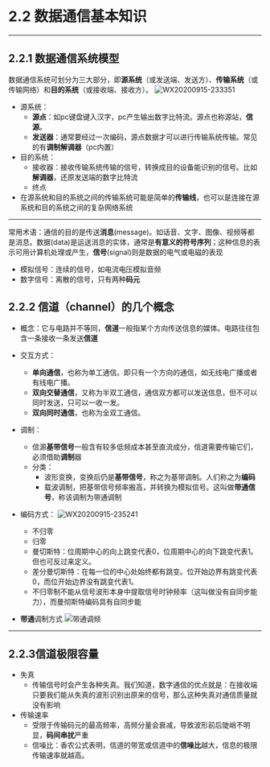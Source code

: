# 2.2 数据通信基本知识

---

## 2.2.1 数据通信系统模型

数据通信系统可划分为三大部分，即**源系统**（或发送端、发送方）、**传输系统**（或传输网络）和**目的系统**（或接收端、接收方）。
![WX20200915-233351]($resource/WX20200915-233351.png)
* 源系统：
  * **源点**：如pc键盘键入汉字，pc产生输出数字比特流。源点也称源站，**信源**。
  * **发送器**：通常要经过一次编码，源点数据才可以进行传输系统传输。常见的有**调制解调器**（pc内置）
* 目的系统：
  * 接收器：接收传输系统传输的信号，转换成目的设备能识别的信号。比如**解调器**，还原发送端的数字比特流
  * 终点
* 在源系统和目的系统之间的传输系统可能是简单的**传输线**，也可以是连接在源系统和目的系统之间的复杂网络系统

-----
常用术语：通信的目的是传送**消息**(message)。如话音、文字、图像、视频等都是消息。数据(data)是运送消息的实体，通常是**有意义的符号序列**；这种信息的表示可用计算机处理或产生，**信号**(signal)则是数据的电气或电磁的表现
* 模拟信号：连续的信号，如电流电压模拟音频
* 数字信号：离散的信号，只有两种**码元**
## 2.2.2 信道（channel）的几个概念

* 概念：它与电路并不等同，**信道**一般指某个方向传送信息的媒体。电路往往包含一条接收一条发送**信道**
* 交互方式：
  * **单向通信**，也称为单工通信。即只有一个方向的通信，如无线电广播或者有线电广播。
  * **双向交替通信**，又称为半双工通信，通信双方都可以发送信息，但不可以同时发送，只可以一收一发。
  * **双向同时通信**，也称为全双工通信。

* 调制：
  * 信源**基带信号**一般含有较多低频成本甚至直流成分，信道需要传输它们，必须借助**调制**器
  * 分类：
    * 波形变换，变换后仍是**基带信号**，称之为基带调制。人们称之为**编码**
    * 载波调制，把基带信号频率搬高，并转换为模拟信号。这叫做**带通信号**，称该调制为带通调制

* 编码方式：
![WX20200915-235241]($resource/WX20200915-235241.png)
  * 不归零
  * 归零 
  * 曼切斯特：位周期中心的向上跳变代表0，位周期中心的向下跳变代表1。但也可反过来定义。
  * 差分曼切斯特：在每一位的中心处始终都有跳变。位开始边界有跳变代表0，而位开始边界没有跳变代表1。
  * 不归零制不能从信号波形本身中提取信号时钟频率（这叫做没有自同步能力），而曼彻斯特编码具有自同步能

* **带通**调制方式
![带通调频]($resource/%E5%B8%A6%E9%80%9A%E8%B0%83%E9%A2%91.png)

---
## 2.2.3信道极限容量
* 失真
  * 传输信号时会产生各种失真。我们知道，数字通信的优点就是：在接收端只要我们能从失真的波形识别出原来的信号，那么这种失真对通信质量就没有影响
* 传输速率
  * 受限于传输码元的最高频率，高频分量会衰减，导致波形前后陡峭不明显，**码间串扰**严重
  * 信噪比：香农公式表明，信道的带宽或信道中的**信噪比**越大，信息的极限传输速率就越高。